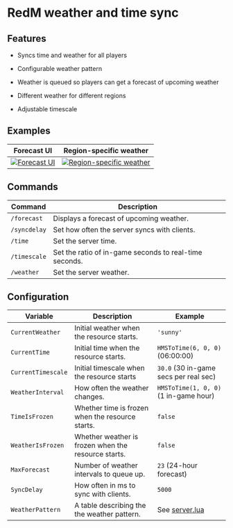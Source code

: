 # RedM weather and time sync

## Features

- Syncs time and weather for all players

- Configurable weather pattern

- Weather is queued so players can get a forecast of upcoming weather

- Different weather for different regions

- Adjustable timescale

## Examples

| Forecast UI | Region-specific weather |
|---|---|
| [![Forecast UI](https://i.imgur.com/pXPTwnUm.jpg)](https://imgur.com/pXPTwnU) | [![Region-specific weather](https://i.imgur.com/Loif9SMm.jpg)](https://imgur.com/Loif9SM) |

## Commands

| Command      | Description                                               |
|--------------|-----------------------------------------------------------|
| `/forecast`  | Displays a forecast of upcoming weather.                  |
| `/syncdelay` | Set how often the server syncs with clients.              |
| `/time`      | Set the server time.                                      |
| `/timescale` | Set the ratio of in-game seconds to real-time seconds.    |
| `/weather`   | Set the server weather.                                   |

## Configuration

| Variable           | Description | Example |
|--------------------|-----------------------------------------------------|---------------------------------------|
| `CurrentWeather`   | Initial weather when the resource starts.           | `'sunny'`                             |
| `CurrentTime`      | Initial time when the resource starts.              | `HMSToTime(6, 0, 0)` (06:00:00)       |
| `CurrentTimescale` | Initial timescale when the resource starts          | `30.0` (30 in-game secs per real sec) |
| `WeatherInterval`  | How often the weather changes.                      | `HMSToTime(1, 0, 0)` (1 in-game hour) |
| `TimeIsFrozen`     | Whether time is frozen when the resource starts.    | `false`                               |
| `WeatherIsFrozen`  | Whether weather is frozen when the resource starts. | `false`                               |
| `MaxForecast`      | Number of weather intervals to queue up.            | `23` (24-hour forecast)               |
| `SyncDelay`        | How often in ms to sync with clients.               | `5000`                                |
| `WeatherPattern`   | A table describing the the weather pattern.         | See [server.lua](server.lua)          |
